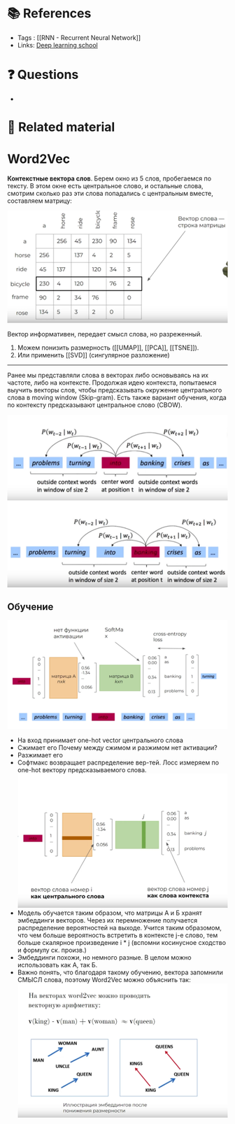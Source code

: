 # 📚 References 
- Tags :  [[RNN - Recurrent Neural Network]]
- Links: [Deep learning school](https://www.youtube.com/watch?v=WbtQzAvhnRI)

# ❓ Questions
- 

# 🔗 Related material



# Word2Vec

**Контекстные вектора слов**. Берем окно из 5 слов, пробегаемся по тексту. В этом окне есть центральное слово, и остальные слова, смотрим сколько раз эти слова попадались с центральным вместе, составляем матрицу:

![ContextVector](imgs/8.png)

Вектор информативен, передает смысл слова, но разреженный. 
1) Можем понизить размерность ([[UMAP]], [[PCA]], [[TSNE]]). 
2) Или применить [[SVD]] (сингулярное разложение)
***
Ранее мы представляли слова в векторах либо основываясь на их частоте, либо на контексте.
Продолжая идею контекста, попытаемся выучить векторы слов, чтобы предсказывать окружение центрального слова в moving window (Skip-gram). Есть также вариант обучения, когда по контексту предсказывают центральное слово (CBOW).

![Window1](imgs/10.png)
![Window2](imgs/11.png)

## Обучение
![Learning](imgs/12.png)
- На вход принимает one-hot vector центрального слова
- Сжимает его
Почему между сжимом и разжимом нет активации?
- Разжимает его
- Софтмакс возвращает распределение вер-тей. Лосс измеряем по one-hot вектору предсказываемого слова.
![Embedding](imgs/13.png)
- Модель обучается таким образом, что матрицы А и Б хранят эмбеддинги векторов. Через их перемножение получается распределение вероятностей на выходе. Учится таким образомом, что чем больше вероятность встретить в контексте j-e слово, тем больше скалярное произведение i * j (вспомни косинусное сходство и формулу ск. произв.)
- Эмбеддинги похожи, но немного разные. В целом можно использовать как А, так Б.
- Важно понять, что благодаря такому обучению, вектора запомнили СМЫСЛ слова, поэтому Word2Vec можно объяснить так:
![Crux](imgs/14.png)